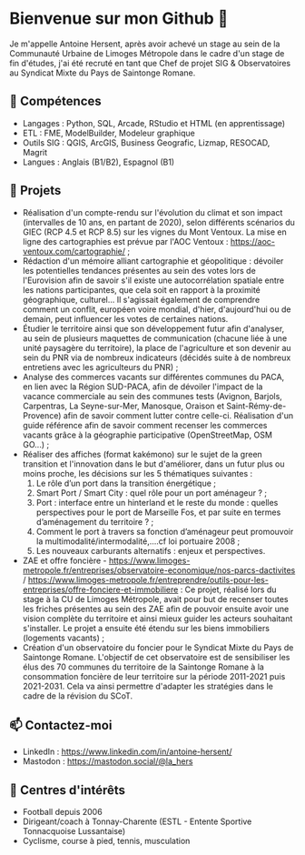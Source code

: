 # Bienvenue sur mon Github 👋
Je m'appelle Antoine Hersent, après avoir achevé un stage au sein de la Communauté Urbaine de Limoges Métropole dans le cadre d'un stage de fin d'études, j'ai été recruté en tant que Chef de projet SIG & Observatoires au Syndicat Mixte du Pays de Saintonge Romane.

## 🌟 Compétences
- Langages : Python, SQL, Arcade, RStudio et HTML (en apprentissage)
- ETL : FME, ModelBuilder, Modeleur graphique
- Outils SIG : QGIS, ArcGIS, Business Geografic, Lizmap, RESOCAD, Magrit
- Langues : Anglais (B1/B2), Espagnol (B1)

## 💼 Projets
- Réalisation d'un compte-rendu sur l'évolution du climat et son impact (intervalles de 10 ans, en partant de 2020), selon différents scénarios du GIEC (RCP 4.5 et RCP 8.5) sur les vignes du Mont Ventoux. La mise en ligne des cartographies est prévue par l'AOC Ventoux : https://aoc-ventoux.com/cartographie/ ;
- Rédaction d'un mémoire alliant cartographie et géopolitique : dévoiler les potentielles tendances présentes au sein des votes lors de l'Eurovision afin de savoir s'il existe une autocorrélation spatiale entre les nations participantes, que cela soit en rapport à la proximité géographique, culturel... Il s'agissait également de comprendre comment un conflit, européen voire mondial, d'hier, d'aujourd'hui ou de demain, peut influencer les votes de certaines nations.
- Étudier le territoire ainsi que son développement futur afin d'analyser, au sein de plusieurs maquettes de communication (chacune liée à une unité paysagère du territoire), la place de l'agriculture et son devenir au sein du PNR via de nombreux indicateurs (décidés suite à de nombreux entretiens avec les agriculteurs du PNR) ;
- Analyse des commerces vacants sur différentes communes du PACA, en lien avec la Région SUD-PACA, afin de dévoiler l'impact de la vacance commerciale au sein des communes tests (Avignon, Barjols, Carpentras, La Seyne-sur-Mer, Manosque, Oraison et Saint-Rémy-de-Provence) afin de savoir comment lutter contre celle-ci. Réalisation d'un guide référence afin de savoir comment recenser les commerces vacants grâce à la géographie participative (OpenStreetMap, OSM GO...) ;
- Réaliser des affiches (format kakémono) sur le sujet de la green transition et l'innovation dans le but d'améliorer, dans un futur plus ou moins proche, les décisions sur les 5 thématiques suivantes :
  1. Le rôle d’un port dans la transition énergétique ;
  2. Smart Port / Smart City : quel rôle pour un port aménageur ? ;
  3. Port : interface entre un hinterland et le reste du monde : quelles perspectives pour le port de Marseille Fos, et par suite en termes d’aménagement du territoire ? ;
  4. Comment le port à travers sa fonction d’aménageur peut promouvoir la multimodalité/intermodalité,….cf loi portuaire 2008 ;
  5. Les nouveaux carburants alternatifs : enjeux et perspectives.
- ZAE et offre foncière - https://www.limoges-metropole.fr/entreprises/observatoire-economique/nos-parcs-dactivites / https://www.limoges-metropole.fr/entreprendre/outils-pour-les-entreprises/offre-fonciere-et-immobiliere : Ce projet, réalisé lors du stage à la CU de Limoges Métropole, avait pour but de recenser toutes les friches présentes au sein des ZAE afin de pouvoir ensuite avoir une vision complète du territoire et ainsi mieux guider les acteurs souhaitant s'installer. Le projet a ensuite été étendu sur les biens immobiliers (logements vacants) ;
- Création d'un observatoire du foncier pour le Syndicat Mixte du Pays de Saintonge Romane. L'objectif de cet observatoire est de sensibiliser les élus des 70 communes du territoire de la Saintonge Romane à la consommation foncière de leur territoire sur la période 2011-2021 puis 2021-2031. Cela va ainsi permettre d'adapter les stratégies dans le cadre de la révision du SCoT.

## 📫 Contactez-moi
- LinkedIn : https://www.linkedin.com/in/antoine-hersent/
- Mastodon : https://mastodon.social/@la_hers

## 📌 Centres d'intérêts
- Football depuis 2006
- Dirigeant/coach à Tonnay-Charente (ESTL - Entente Sportive Tonnacquoise Lussantaise)
- Cyclisme, course à pied, tennis, musculation

